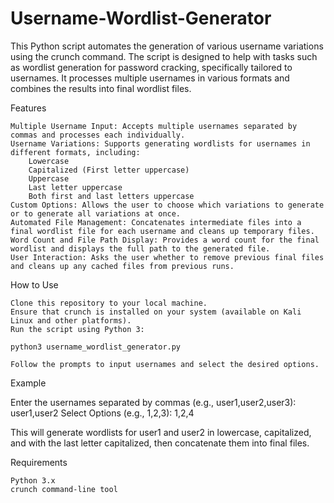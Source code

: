 # Username-Wordlist-Generator
This Python script automates the generation of various username variations using the crunch command. The script is designed to help with tasks such as wordlist generation for password cracking, specifically tailored to usernames. It processes multiple usernames in various formats and combines the results into final wordlist files.

Features

    Multiple Username Input: Accepts multiple usernames separated by commas and processes each individually.
    Username Variations: Supports generating wordlists for usernames in different formats, including:
        Lowercase
        Capitalized (First letter uppercase)
        Uppercase
        Last letter uppercase
        Both first and last letters uppercase
    Custom Options: Allows the user to choose which variations to generate or to generate all variations at once.
    Automated File Management: Concatenates intermediate files into a final wordlist file for each username and cleans up temporary files.
    Word Count and File Path Display: Provides a word count for the final wordlist and displays the full path to the generated file.
    User Interaction: Asks the user whether to remove previous final files and cleans up any cached files from previous runs.

How to Use

    Clone this repository to your local machine.
    Ensure that crunch is installed on your system (available on Kali Linux and other platforms).
    Run the script using Python 3:

    python3 username_wordlist_generator.py

    Follow the prompts to input usernames and select the desired options.

Example

 Enter the usernames separated by commas (e.g., user1,user2,user3): user1,user2
 Select Options (e.g., 1,2,3): 1,2,4

 This will generate wordlists for user1 and user2 in lowercase, capitalized, and with the last letter capitalized, then concatenate them into final files.

 Requirements

    Python 3.x
    crunch command-line tool
